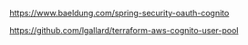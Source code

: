 https://www.baeldung.com/spring-security-oauth-cognito

https://github.com/lgallard/terraform-aws-cognito-user-pool